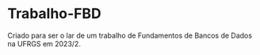 # Trabalho-FBD
Criado para ser o lar de um trabalho de Fundamentos de Bancos de Dados na UFRGS em 2023/2.
